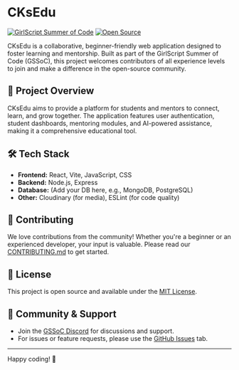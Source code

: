 # CKsEdu

[![GirlScript Summer of Code](https://img.shields.io/badge/GSSoC-2025-orange.svg)](https://gssoc.girlscript.tech/)
[![Open Source](https://badges.frapsoft.com/os/v1/open-source.svg?v=103)](https://opensource.org/)

CKsEdu is a collaborative, beginner-friendly web application designed to foster learning and mentorship. Built as part of the GirlScript Summer of Code (GSSoC), this project welcomes contributors of all experience levels to join and make a difference in the open-source community.

## 🚀 Project Overview

CKsEdu aims to provide a platform for students and mentors to connect, learn, and grow together. The application features user authentication, student dashboards, mentoring modules, and AI-powered assistance, making it a comprehensive educational tool.

## 🛠️ Tech Stack

- **Frontend:** React, Vite, JavaScript, CSS
- **Backend:** Node.js, Express
- **Database:** (Add your DB here, e.g., MongoDB, PostgreSQL)
- **Other:** Cloudinary (for media), ESLint (for code quality)


## 🤝 Contributing

We love contributions from the community! Whether you're a beginner or an experienced developer, your input is valuable. Please read our [CONTRIBUTING.md](./CONTRIBUTING.md) to get started.

## 📜 License

This project is open source and available under the [MIT License](LICENSE).

## 💬 Community & Support

- Join the [GSSoC Discord](https://discord.com/channels/1378815292729327728/1390014367214600262) for discussions and support.
- For issues or feature requests, please use the [GitHub Issues](../../issues) tab.

---

Happy coding! 🚀
